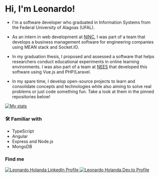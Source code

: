 # Hi, I'm Leonardo!

- I'm a software developer who graduated in Information Systems from the Federal University of Alagoas (UFAL).
+ As an intern in web development at [NINC](https://github.com/ninc-management), I was part of a team that develops a business management software for engineering companies using MEAN stack and Socket.IO. 
- In my graduation thesis, I proposed and assessed a software that helps researchers conduct educational experiments in online learning environments. I was also part of a team at [NEES](https://github.com/nees-ufal) that developed this software using Vue.js and PHP/Laravel.
+ In my spare time, I develop open-source projects to learn and consolidate concepts and technologies while also aiming to solve real problems or just code something fun. Take a look at them in the pinned repositories below!

[![My stats](https://github-readme-stats.vercel.app/api?username=leo-holanda&show_icons=true&theme=gotham&hide_border=true&include_all_commits=true&count_private=true&hide=issues,contribs)](https://github.com/anuraghazra/github-readme-stats)

### :hammer_and_wrench: Familiar with
- TypeScript
- Angular
- Express and Node.js
- MongoDB

### Find me

<a href="https://linkedin.com/in/leonardoulisses" target="_blank"><img src="https://img.shields.io/badge/LinkedIn-0077B5?style=for-the-badge&logo=linkedin&logoColor=white" alt="Leonardo Holanda LinkedIn Profile"/>
<a href="https://dev.to/leoholanda" target="_blank"><img src="https://img.shields.io/badge/dev.to-0A0A0A?style=for-the-badge&logo=devdotto&logoColor=white" alt="Leonardo Holanda Dev.to Profile"/>

